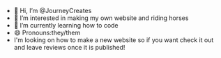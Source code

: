 - 👋 Hi, I’m @JourneyCreates
- 👀 I’m interested in making my own website and riding horses
- 🌱 I’m currently learning how to code
- 😄 Pronouns:they/them
- I'm looking on how to make a new website so if you want check it out and leave reviews once it is published!
